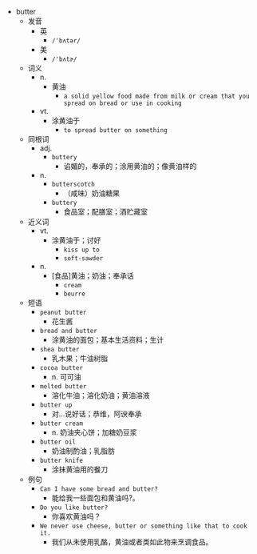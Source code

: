 - butter
  - 发音
    - 英
      - `/'bʌtər/`
    - 美
      - `/'bʌtɚ/`
  - 词义
    - n.
      - 黄油
        - `a solid yellow food made from milk or cream that you spread on bread or use in cooking`
    - vt.
      - 涂黄油于
        - `to spread butter on something`
  - 同根词
    - adj.
      - `buttery`
        - 谄媚的，奉承的；涂用黄油的；像黄油样的
    - n.
      - `butterscotch`
        - （咸味）奶油糖果
      - `buttery`
        - 食品室；配膳室；酒贮藏室
  - 近义词
    - vt.
      - 涂黄油于；讨好
        - `kiss up to`
        - `soft-sawder`
    - n.
      - [食品]黄油；奶油；奉承话
        - `cream`
        - `beurre`
  - 短语
    - `peanut butter`
      - 花生酱 
    - `bread and butter`
      - 涂黄油的面包；基本生活资料；生计 
    - `shea butter`
      - 乳木果；牛油树脂 
    - `cocoa butter`
      - n. 可可油 
    - `melted butter`
      - 溶化牛油；溶化奶油；黄油溶液 
    - `butter up`
      - 对…说好话；恭维，阿谀奉承 
    - `butter cream`
      - n. 奶油夹心饼；加糖奶豆浆 
    - `butter oil`
      - 奶油制酌油；乳脂肪 
    - `butter knife`
      - 涂抹黄油用的餐刀 
  - 例句
    - `Can I have some bread and butter?`
      - 能给我一些面包和黄油吗?。
    - `Do you like butter?`
      - 你喜欢黄油吗？
    - `We never use cheese, butter or something like that to cook it.`
      - 我们从未使用乳酪，黄油或者类如此物来烹调食品。

